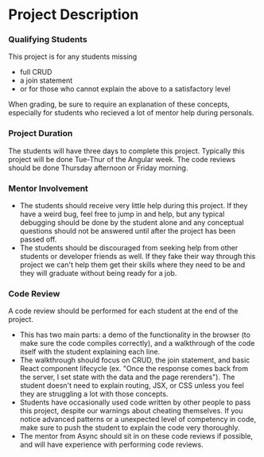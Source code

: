 # Project Description

### Qualifying Students
This project is for any students missing 
* full CRUD 
* a join statement
* or for those who cannot explain the above to a satisfactory level 

When grading, be sure to require an explanation of these concepts, especially for students who recieved a lot of mentor help during personals. 

### Project Duration 
The students will have three days to complete this project. Typically this project will be done Tue-Thur of the Angular week. The code reviews should be done Thursday afternoon or Friday morning. 

### Mentor Involvement
* The students should receive very little help during this project. If they have a weird bug, feel free to jump in and help, but any typical debugging should be done by the student alone and any conceptual questions should not be answered until after the project has been passed off.
* The students should be discouraged from seeking help from other students or developer friends as well. If they fake their way through this project we can't help them get their skills where they need to be and they will graduate without being ready for a job. 

### Code Review
A code review should be performed for each student at the end of the project. 
* This has two main parts: a demo of the functionality in the browser (to make sure the code compiles correctly), and a walkthrough of the code itself with the student explaining each line. 
* The walkthrough should focus on CRUD, the join statement, and basic React component lifecycle (ex. "Once the response comes back from the server, I set state with the data and the page rerenders"). The student doesn't need to explain routing, JSX, or CSS unless you feel they are struggling a lot with those concepts. 
* Students have occasionally used code written by other people to pass this project, despite our warnings about cheating themselves. If you notice advanced patterns or a unexpected level of competency in code, make sure to push the student to explain the code very thoroughly. 
* The mentor from Async should sit in on these code reviews if possible, and will have experience with performing code reviews. 
